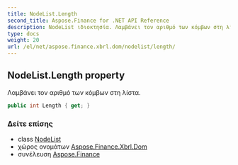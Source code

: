 ```yaml
---
title: NodeList.Length
second_title: Aspose.Finance for .NET API Reference
description: NodeList ιδιοκτησία. Λαμβάνει τον αριθμό των κόμβων στη λίστα.
type: docs
weight: 20
url: /el/net/aspose.finance.xbrl.dom/nodelist/length/
---
```

## NodeList.Length property

Λαμβάνει τον αριθμό των κόμβων στη λίστα.

```csharp
public int Length { get; }
```

### Δείτε επίσης

* class [NodeList](../)
* χώρος ονομάτων [Aspose.Finance.Xbrl.Dom](../../nodelist/)
* συνέλευση [Aspose.Finance](../../../)



